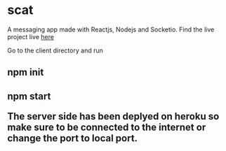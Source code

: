 # scat
A messaging app made with Reactjs, Nodejs and Socketio. Find the live project live [here](https://scat.herokuapp.com/)

Go to the client directory and run 
<h2> npm init
<h2> npm start

The server side has been deplyed on heroku so make sure to be connected to the internet or change the port to local port.
